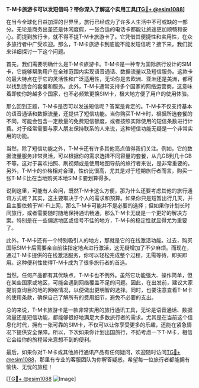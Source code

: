 **T-M卡旅游卡可以发短信吗？带你深入了解这个实用工具[[TG💪+ @esim1088](https://t.me/s/esim1088)]**

在当今全球化日益加深的世界里，旅行已经成为了许多人生活中不可或缺的一部分。无论是商务出差还是休闲度假，一张合适的电话卡都能让旅途更加顺畅和安心。而提到旅行卡，就不得不提T-M卡旅游卡了。它凭借其便捷性和实用性，在众多旅行者中广受欢迎。那么，T-M卡旅游卡到底能不能发短信呢？接下来，我们就来详细探讨一下这个问题。

首先，我们需要明确什么是T-M卡旅游卡。T-M卡是一种专为国际旅行设计的SIM卡，它能够帮助用户在全球范围内实现语音通话、数据流量以及短信服务。这款卡的最大特点在于它的灵活性和广泛适用性，无论你是去欧洲、亚洲还是美洲，都可以找到适合的套餐和服务。此外，T-M卡通常支持多个国家的网络运营商，这意味着即使你跨越多个国家，也不必频繁更换SIM卡，极大地方便了用户的使用体验。

那么回到正题，T-M卡是否可以发送短信呢？答案是肯定的。T-M卡不仅支持基本的语音通话和数据流量，还提供了短信功能。当你购买T-M卡时，根据所选套餐的不同，可能会包含一定数量的免费短信额度，或者按照实际使用的短信条数进行计费。对于经常需要与家人朋友保持联系的人来说，这种短信功能无疑是一个非常实用的功能。

当然，除了短信功能之外，T-M卡还有许多其他亮点值得我们关注。例如，它的数据流量服务非常灵活，可以根据你的需求选择不同容量的套餐，从几GB到几十GB不等。这对于喜欢拍照、刷视频或是使用地图导航的旅行者来说，是非常重要的。另外，T-M卡的价格相对合理，性价比很高，尤其是对于短期旅行者而言，购买一张T-M卡比在当地购买本地SIM卡要划算得多。

说到这里，可能有人会问，既然T-M卡这么方便，那为什么还要考虑其他的旅行通讯方式呢？其实，这主要取决于个人的需求和预算。如果你只是短暂出行几天，并且主要依赖于Wi-Fi上网，那么T-M卡可能并不是必要的选择；但如果你计划长时间旅行，或者需要随时随地保持通讯畅通，那么T-M卡无疑是一个更好的解决方案。特别是在一些偏远地区或信号不佳的地方，T-M卡的稳定性就显得尤为重要了。

此外，T-M卡还有一个特别吸引人的地方，那就是它的在线激活功能。过去，购买国际SIM卡后需要亲自前往指定地点进行激活，这无疑增加了不少麻烦。而现在，通过T-M卡提供的在线激活服务，你可以轻松完成整个过程，无需等待，即买即用。这种便利性使得T-M卡成为了很多旅行者的首选。

当然，任何产品都有其优缺点，T-M卡也不例外。虽然它功能强大、操作简单，但在某些国家或地区，可能会遇到网络覆盖不足的问题。因此，在出发前，建议大家提前查询目的地的网络情况，以便做出更明智的选择。同时，也要注意查看T-M卡的使用条款，确保自己了解所有的费用细节，避免不必要的支出。

总的来说，T-M卡旅游卡是一款非常实用的旅行通讯工具，无论是语音通话、数据流量还是短信功能，都能够很好地满足大多数旅行者的需求。尤其是在当前这个信息化时代，拥有一张可靠的SIM卡，不仅可以让你享受更多的乐趣，还能在紧急情况下提供安全保障。所以，下次如果你计划出国旅行，不妨考虑一下T-M卡，相信它会给你的旅程带来意想不到的便利。

最后，如果你对T-M卡或其他旅行通讯产品有任何疑问，欢迎随时访问[TG💪+ @esim1088](https://t.me/s/esim1088)，那里有专业的客服团队为你解答疑惑。希望每一位旅行者都能拥有愉快、无忧的旅程！

[[TG💪+ @esim1088](https://t.me/s/esim1088) ![Image](https://i.postimg.cc/4NQfJmqS/Snipaste-2025-05-13-00-14-12.png)]